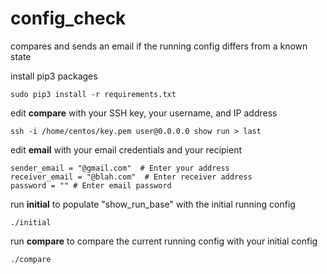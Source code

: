 # config_check
compares and sends an email if the running config differs from a known state


install pip3 packages
```
sudo pip3 install -r requirements.txt
```

edit **compare** with your SSH key, your username, and IP address 
```
ssh -i /home/centos/key.pem user@0.0.0.0 show run > last
```

edit **email** with your email credentials and your recipient
```
sender_email = "@gmail.com"  # Enter your address
receiver_email = "@blah.com"  # Enter receiver address
password = "" # Enter email password
```

run **initial** to populate "show_run_base" with the initial running config
```
./initial
```

run **compare** to compare the current running config with your initial config
```
./compare
```
